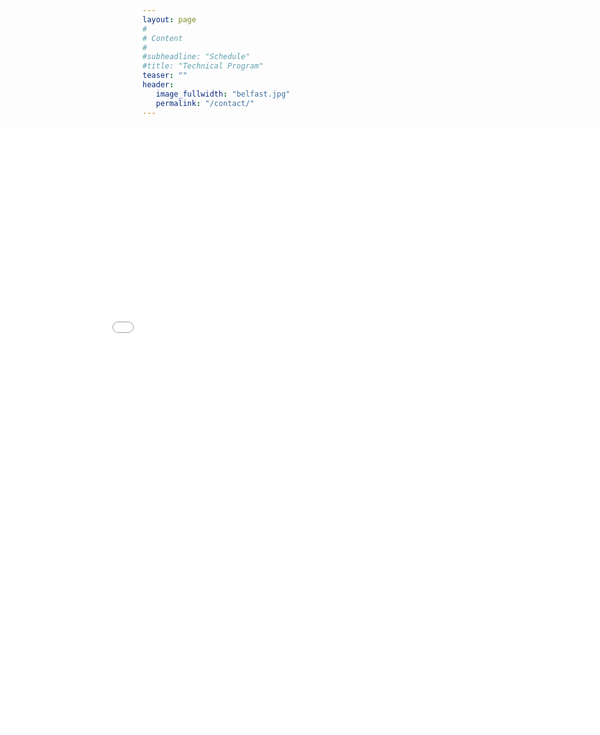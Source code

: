 ```yaml
---
layout: page
#
# Content
#
#subheadline: "Schedule"
#title: "Technical Program"
teaser: ""
header:
   image_fullwidth: "belfast.jpg"
   permalink: "/contact/"
---
```


<!--
The program is available at the following link:

[Technical program](https://ssl.linklings.net/conferences/ieeecluster/ieeecluster2018_program/views/at_a_glance.html)
-->

<embed src="at_a_glance.html" style="width: 100vw; height: 100vw; position: relative; left: 50%; right: 50%; margin-left: -50vw; margin-right: -50vw;">

